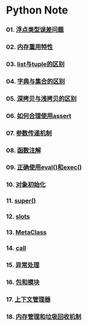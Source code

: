 # Python Note

### 01. [浮点类型误差问题](note_01.md)
### 02. [内存重用特性](note_02.md)
### 03. [list与tuple的区别](note_03.md)
### 04. [字典与集合的区别](note_04.md)
### 05. [深拷贝与浅拷贝的区别](note_05.md)
### 06. [如何合理使用assert](note_06.md)
### 07. [参数传递机制](note_07.md)
### 08. [函数注解](note_08.md)
### 09. [正确使用eval()和exec()](note_09.md)
### 10. [对象初始化](note_10.md)
### 11. [super()](note_11.md)
### 12. [__slots__](note_12.md)
### 13. [MetaClass](note_13.md)
### 14. [__call__](note_14.md)
### 15. [异常处理](note_15.md)
### 16. [包和模块](note_16.md)
### 17. [上下文管理器](note_17.md)
### 18. [内存管理和垃圾回收机制](note_18.md)


    
    